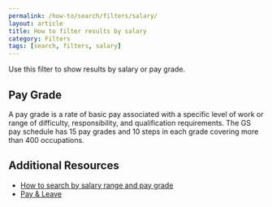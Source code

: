 ```yaml
---
permalink: /how-to/search/filters/salary/
layout: article
title: How to filter results by salary
category: Filters
tags: [search, filters, salary]
---
```


Use this filter to show results by salary or pay grade.

## Pay Grade

A pay grade is a rate of basic pay associated with a specific level of work or range of difficulty, responsibility, and qualification requirements. The GS pay schedule has 15 pay grades and 10 steps in each grade covering more than 400 occupations.

## Additional Resources

* [How to search by salary range and pay grade](/how-to/search/advanced/salary/)
* [Pay & Leave](/working-in-government/pay-and-leave/)